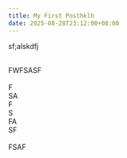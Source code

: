 ```yaml
---
title: My First Posthklh
date: 2025-08-28T23:12:00+08:00
---
```

sf;alskdfj

<br>FWFSASF<br><br>F<br>SA<br>F<br>S<br>FA<br>SF<br><br>FSAF